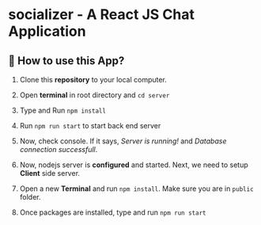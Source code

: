 # socializer - A React JS Chat Application

## 📌 How to use this App?
1. Clone this **repository** to your local computer.
2. Open **terminal** in root directory and `cd server`
3. Type and Run `npm install`
4. Run `npm run start` to start back end server
5. Now, check console. If it says, _Server is running!_ and _Database connection successfull_.

6. Now, nodejs server is **configured** and started. Next, we need to setup **Client** side server.
7. Open a new **Terminal** and run `npm install`. Make sure you are in `public` folder.
8. Once packages are installed, type and run `npm run start`
